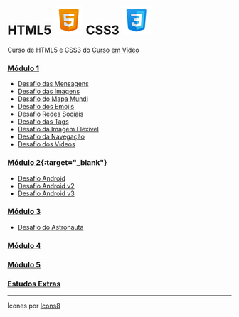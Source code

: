 # HTML5 ![HTML5](imgs/icons8-html5.svg) CSS3 ![CSS3](imgs/icons8-css3.svg)

Curso de HTML5 e CSS3 do [Curso em Vídeo](https://www.cursoemvideo.com/)

### [Módulo 1](https://www.cursoemvideo.com/curso/html5-css3-modulo1/)

- [Desafio das Mensagens](https://thiagohsgouvea.github.io/html5css3/d001)
- [Desafio das Imagens](https://thiagohsgouvea.github.io/html5css3/d002)
- [Desafio do Mapa Mundi ](https://thiagohsgouvea.github.io/html5css3/d003)
- [Desafio dos Emojis ](https://thiagohsgouvea.github.io/html5css3/d004)
- [Desafio Redes Sociais](https://thiagohsgouvea.github.io/html5css3/d005)
- [Desafio das Tags](https://thiagohsgouvea.github.io/html5css3/d006)
- [Desafio da Imagem Flexível ](https://thiagohsgouvea.github.io/html5css3/d007)
- [Desafio da Navegação](https://thiagohsgouvea.github.io/html5css3/d008)
- [Desafio dos Vídeos ](https://thiagohsgouvea.github.io/html5css3/d009)

### [Módulo 2](https://www.cursoemvideo.com/curso/curso-html5-e-css3-modulo-2-de-5-40-horas/){:target="\_blank"}

- [Desafio Android](https://thiagohsgouvea.github.io/html5css3/d010)
- [Desafio Android v2](https://thiagohsgouvea.github.io/html5css3/d010v2)
- [Desafio Android v3](https://thiagohsgouvea.github.io/html5css3/d010v3)

### [Módulo 3](https://www.cursoemvideo.com/curso/curso-html5-e-css3-modulo-3-de-5-40-horas/)

- [Desafio do Astronauta](https://thiagohsgouvea.github.io/html5css3/d011)
<!-- - [Desafio do Astronauta v2](https://thiagohsgouvea.github.io/html5css3/d011v2) -->

### [Módulo 4](https://www.cursoemvideo.com/curso/curso-html5-e-css3-modulo-4-de-5-40-horas/)

### [Módulo 5](https://www.cursoemvideo.com/curso/curso-html5-e-css3-modulo-5-de-5-40-horas/)

### [Estudos Extras](https://thiagohsgouvea.github.io/html5css3/loginForm)

---

Ícones por <a target="_blank" href="https://icons8.com">Icons8</a>
